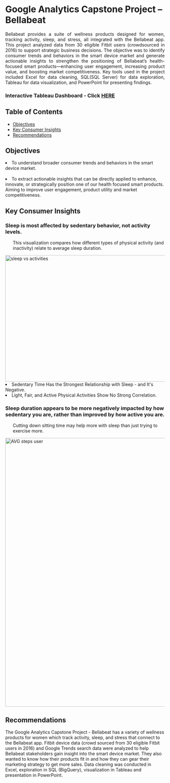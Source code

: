 <h1>Google Analytics Capstone Project – Bellabeat </h1>

<p align = 'justify'>Bellabeat provides a suite of wellness products designed for women, tracking activity, sleep, and stress, all integrated with the Bellabeat app. This project analyzed data from 30 eligible Fitbit users (crowdsourced in 2016) to support strategic business decisions.
The objective was to identify consumer trends and behaviors in the smart device market and generate actionable insights to strengthen the positioning of Bellabeat’s health-focused smart products—enhancing user engagement, increasing product value, and boosting market competitiveness.
Key tools used in the project included Excel for data cleaning, SQL(SQL Server) for data exploration, Tableau for data visualization, and PowerPoint for presenting findings.</p>
<h3> Interactive Tableau Dashboard - Click  <a href = "https://public.tableau.com/app/profile/immanuel.mamauag/viz/DailyActivity_17528945596700/FitnessDeviceTrends">HERE</a></h3>

<h2>Table of Contents</h2>
<ul>
  <li><a href="#objectives">Objectives</a></li>
  <li><a href="#insights">Key Consumer Insights</a></li>
  <li><a href="#recommendations">Recommendations</a></li>
</ul>

<h2 id="objectives">Objectives</h2>
<p align = 'justify'>
<li>To understand broader consumer trends and behaviors in the smart device market.</li> <br> 
<li>To extract actionable insights that can be directly applied to enhance, innovate, or strategically position one of our health focused smart products. 
Aiming to improve user engagement, product utility and market competitiveness.</li></p>

<h2 id="insights">Key Consumer Insights</h2>
<h3>Sleep is most affected by sedentary behavior, not activity levels.</h3>
<ul>This visualization compares how different types of physical activity (and inactivity) relate to average sleep duration.</ul>
<img width="900" height="400" alt="sleep vs activities" src="https://github.com/user-attachments/assets/a31ba838-c51c-4f8b-be7d-2f618c0dd216" />
<li> Sedentary Time Has the Strongest Relationship with Sleep - and It's Negative.</li>
<li> Light, Fair, and Active Physical Activities Show No Strong Correlation.</li>

<h3>Sleep duration appears to be more negatively impacted by how sedentary you are, rather than improved by how active you are.</h3>
<ul>Cutting down sitting time may help more with sleep than just trying to exercise more.</ul>
<ul></ul>
<img width="900" height="850" alt="AVG steps user" src="https://github.com/user-attachments/assets/af395441-44d6-4edf-b868-9163dfd00de1" />



<h2 id="recommendations">Recommendations</h2>
<p>The Google Analytics Capstone Project - Bellabeat has a variety of wellness products for women which track activity, sleep, and stress that connect to the Bellabeat app. Fitbit device data (crowd sourced from 30 eligible Fitbit users in 2016) and Google Trends search data were analyzed to help Bellabeat stakeholders gain insight into the smart device market. They also wanted to know how their products fit in and how they can gear their marketing strategy to get more sales. Data cleaning was conducted in Excel, exploration in SQL (BigQuery), visualization in Tableau and presentation in PowerPoint.</p>

